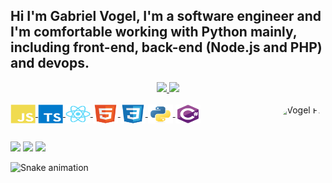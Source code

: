 ## Hi I'm Gabriel Vogel, I'm a software engineer and I'm comfortable working with Python mainly, including front-end, back-end (Node.js and PHP) and devops.  
<div align="center">
  <a href="https://github.com/Vogel1212">
  <img height="180em" src="https://github-readme-stats.vercel.app/api?username=Vogel1212&show_icons=true&theme=dracula&include_all_commits=true&count_private=true"/>
  <img height="180em" src="https://github-readme-stats.vercel.app/api/top-langs/?username=Vogel1212&layout=compact&langs_count=7&theme=dracula"/>
</div>
<div style="display: inline_block"><br>
  <img align="center" alt="Vogel-Js" height="30" width="40" src="https://raw.githubusercontent.com/devicons/devicon/master/icons/javascript/javascript-plain.svg">
  <img align="center" alt="Vogel-Ts" height="30" width="40" src="https://raw.githubusercontent.com/devicons/devicon/master/icons/typescript/typescript-plain.svg">
  <img align="center" alt="Vogel-React" height="30" width="40" src="https://raw.githubusercontent.com/devicons/devicon/master/icons/react/react-original.svg">
  <img align="center" alt="Vogel-HTML" height="30" width="40" src="https://raw.githubusercontent.com/devicons/devicon/master/icons/html5/html5-original.svg">
  <img align="center" alt="Vogel-CSS" height="30" width="40" src="https://raw.githubusercontent.com/devicons/devicon/master/icons/css3/css3-original.svg">
  <img align="center" alt="Vogel-Python" height="30" width="40" src="https://raw.githubusercontent.com/devicons/devicon/master/icons/python/python-original.svg">
  <img align="center" alt="Vogel-Csharp" height="30" width="40" src="https://raw.githubusercontent.com/devicons/devicon/master/icons/csharp/csharp-original.svg">
  <img align="right" alt="Vogel Pic" height="150" style="border-radius:50px;" src="https://media-exp1.licdn.com/dms/image/C4D03AQFKfbfLxb7urw/profile-displayphoto-shrink_800_800/0/1632714969467?e=1645056000&v=beta&t=Ug2XPKvNyc-Jn2wS48_9ZG6McjinY8iyT2S9Ul35oKA">
</div>
  
  ##
 
<div> 
 <a href="https://discord.gg/rQutyHr" target="_blank"><img src="https://img.shields.io/badge/Discord-7289DA?style=for-the-badge&logo=discord&logoColor=white" target="_blank"></a> 
  <a href = "mailto:vogel.gabriel@hotmail.com"><img src="https://img.shields.io/badge/-Gmail-%23333?style=for-the-badge&logo=gmail&logoColor=white" target="_blank"></a>
  <a href="https://www.linkedin.com/in/gabriel-vogel-a92149182/" target="_blank"><img src="https://img.shields.io/badge/-LinkedIn-%230077B5?style=for-the-badge&logo=linkedin&logoColor=white" target="_blank"></a> 
 
  ![Snake animation](https://github.com/Vogel1212/Vogel1212/blob/output/github-contribution-grid-snake.svg)
 
</div>
